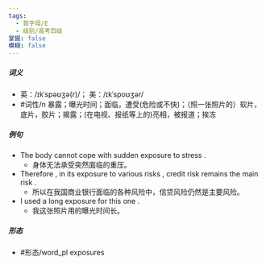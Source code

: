 ```yaml
---
tags:
  - 首字母/E
  - 级别/高考四级
掌握: false
模糊: false
---
```

##### 词义
- 英：/ɪkˈspəʊʒə(r)/； 美：/ɪkˈspoʊʒər/
- #词性/n  暴露；曝光时间；面临，遭受(危险或不快)；（照一张照片的）软片，底片，胶片；揭露；(在电视、报纸等上的)亮相，被报道；挨冻
##### 例句
- The body cannot cope with sudden exposure to stress .
	- 身体无法承受突然面临的重压。
- Therefore , in its exposure to various risks , credit risk remains the main risk .
	- 所以在我国商业银行面临的各种风险中，信贷风险仍然是主要风险。
- I used a long exposure for this one .
	- 我这张照片用的曝光时间长。
##### 形态
- #形态/word_pl exposures
